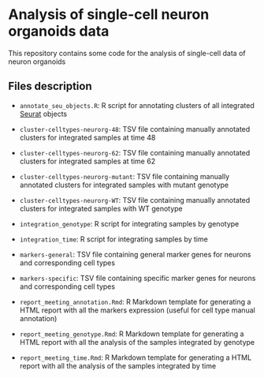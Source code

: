 # Analysis of single-cell neuron organoids data

This repository contains some code for the analysis of single-cell data of neuron organoids

## Files description

- `annotate_seu_objects.R`: R script for annotating clusters of all integrated [Seurat](https://satijalab.org/seurat/) objects

- `cluster-celltypes-neurorg-48`: TSV file containing manually annotated clusters for integrated samples at time 48

- `cluster-celltypes-neurorg-62`: TSV file containing manually annotated clusters for integrated samples at time 62

- `cluster-celltypes-neurorg-mutant`: TSV file containing manually annotated clusters for integrated samples with mutant genotype

- `cluster-celltypes-neurorg-WT`: TSV file containing manually annotated clusters for integrated samples with WT genotype

- `integration_genotype`: R script for integrating samples by genotype

- `integration_time`: R script for integrating samples by time

- `markers-general`: TSV file containing general marker genes for neurons and corresponding cell types

- `markers-specific`: TSV file containing specific marker genes for neurons and corresponding cell types

- `report_meeting_annotation.Rmd`: R Markdown template for generating a HTML report with all the markers expression (useful for cell type manual annotation)

- `report_meeting_genotype.Rmd`: R Markdown template for generating a HTML report with all the analysis of the samples integrated by genotype

- `report_meeting_time.Rmd`: R Markdown template for generating a HTML report with all the analysis of the samples integrated by time
